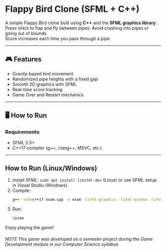 # Flappy Bird Clone (SFML + C++)

A simple Flappy Bird clone built using **C++** and the **SFML graphics library**.  
Press `SPACE` to flap and fly between pipes. Avoid crashing into pipes or going out of bounds.  
Score increases each time you pass through a pipe.

---

## 🎮 Features
- Gravity-based bird movement
- Randomized pipe heights with a fixed gap
- Smooth 2D graphics with SFML
- Real-time score tracking
- Game Over and Restart mechanics

---

## 🖥️ How to Run

### Requirements
- SFML 2.5+
- C++17 compiler (g++, clang++, MSVC, etc.)

---

## How to Run (Linux/Windows)
1. Install SFML: `sudo apt install libsfml-dev` (Linux) or use SFML setup in Visual Studio (Windows).
2. Compile:
   ```bash
   g++ -std=c++17 exam.cpp -o exam -lsfml-graphics -lsfml-window -lsfml-system
3. Run:
   ```bash
   \exam
   ```
Enjoy playing the game!
###### NOTE This game was developed as a semester project during the Game Development module in our Computer Science syllabus
